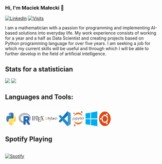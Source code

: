 ### Hi, I'm Maciek Małecki 👋 &nbsp; <p align="left">
[![Linkedin](https://img.shields.io/badge/linked-in-369?style=flat-square&logo=linkedin&logoColor=white&color=blue)](https://[https://www.linkedin.com/in/m--malecki/](https://www.linkedin.com/in/m--malecki/))
[![Visits](https://komarev.com/ghpvc/?username=Krukrukk&logo=GitHub&label=github%20visits&color=336699&logoColor=white&style=flat-square)](https://github.com/Krukrukk)

  </p>

I am a mathematician with a passion for programming and implementing AI-based solutions into everyday life. My work experience consists of working for a year and a half as  Data Scientist and creating projects based on Python programming language for over five years. I am seeking a job for which my current skills will be useful and through which I will be able to further develop in the field of artificial intelligence.
## Stats for a statistician
<div>
  <img height="150em" src="https://github-readme-stats.vercel.app/api?username=Krukrukk&show_icons=true&theme=dracula"/>

  <img height="150em" src="https://github-readme-stats.vercel.app/api/top-langs/?username=Krukrukk&layout=compact&theme=dracula"/>
</div>

## Languages and Tools:
<div style="display: inline_block"><br>
  <img align="center" alt="Rafa-Python" height="50" width="40" src="https://raw.githubusercontent.com/devicons/devicon/master/icons/python/python-original.svg">
  <img align="center" alt="Rafa-R" height="50" width="40" src="https://raw.githubusercontent.com/devicons/devicon/master/icons/r/r-original.svg">
  <img align="center" alt="Rafa-Latex" height="50" width="40" src="https://raw.githubusercontent.com/devicons/devicon/master/icons/latex/latex-original.svg">
  <img align="center" alt="Rafa-Pytorch" height="50" width="40" src="https://raw.githubusercontent.com/devicons/devicon/master/icons/pytorch/pytorch-original-wordmark.svg">
  <img align="center" alt="Rafa-vscode" height="50" width="40" src="https://raw.githubusercontent.com/devicons/devicon/master/icons/vscode/vscode-original.svg">
  <img align="center" alt="Rafa-Jupyter" height="50" width="40" src="https://raw.githubusercontent.com/devicons/devicon/master/icons/jupyter/jupyter-original-wordmark.svg">
  <img align="center" alt="Rafa-Windows" height="50" width="40" src="https://raw.githubusercontent.com/devicons/devicon/master/icons/windows8/windows8-original.svg">
  <img align="center" alt="Rafa-Ubuntu" height="50" width="40" src="https://raw.githubusercontent.com/devicons/devicon/master/icons/ubuntu/ubuntu-plain.svg">
</div>
<!-- ## 
<div>

</div> -->

## Spotify Playing
<table width="100%"> 

&nbsp; <br>  [![Spotify](https://novatorem-krukrukk.vercel.app/api/spotify?background_color=0d1117&border_color=ffffff)](https://open.spotify.com/user/76098cfc0e8d4d858d7acd96e75641a0)

</table>

 


